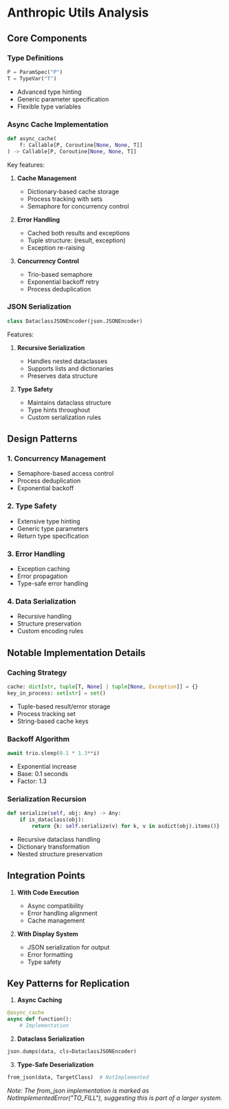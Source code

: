 # Anthropic Utils Analysis

## Core Components

### Type Definitions
```python
P = ParamSpec("P")
T = TypeVar("T")
```
- Advanced type hinting
- Generic parameter specification
- Flexible type variables

### Async Cache Implementation
```python
def async_cache(
    f: Callable[P, Coroutine[None, None, T]]
) -> Callable[P, Coroutine[None, None, T]]
```

Key features:
1. **Cache Management**
   - Dictionary-based cache storage
   - Process tracking with sets
   - Semaphore for concurrency control

2. **Error Handling**
   - Cached both results and exceptions
   - Tuple structure: (result, exception)
   - Exception re-raising

3. **Concurrency Control**
   - Trio-based semaphore
   - Exponential backoff retry
   - Process deduplication

### JSON Serialization
```python
class DataclassJSONEncoder(json.JSONEncoder)
```

Features:
1. **Recursive Serialization**
   - Handles nested dataclasses
   - Supports lists and dictionaries
   - Preserves data structure

2. **Type Safety**
   - Maintains dataclass structure
   - Type hints throughout
   - Custom serialization rules

## Design Patterns

### 1. Concurrency Management
- Semaphore-based access control
- Process deduplication
- Exponential backoff

### 2. Type Safety
- Extensive type hinting
- Generic type parameters
- Return type specification

### 3. Error Handling
- Exception caching
- Error propagation
- Type-safe error handling

### 4. Data Serialization
- Recursive handling
- Structure preservation
- Custom encoding rules

## Notable Implementation Details

### Caching Strategy
```python
cache: dict[str, tuple[T, None] | tuple[None, Exception]] = {}
key_in_process: set[str] = set()
```
- Tuple-based result/error storage
- Process tracking set
- String-based cache keys

### Backoff Algorithm
```python
await trio.sleep(0.1 * 1.3**i)
```
- Exponential increase
- Base: 0.1 seconds
- Factor: 1.3

### Serialization Recursion
```python
def serialize(self, obj: Any) -> Any:
    if is_dataclass(obj):
        return {k: self.serialize(v) for k, v in asdict(obj).items()}
```
- Recursive dataclass handling
- Dictionary transformation
- Nested structure preservation

## Integration Points

1. **With Code Execution**
   - Async compatibility
   - Error handling alignment
   - Cache management

2. **With Display System**
   - JSON serialization for output
   - Error formatting
   - Type safety

## Key Patterns for Replication

1. **Async Caching**
```python
@async_cache
async def function():
    # Implementation
```

2. **Dataclass Serialization**
```python
json.dumps(data, cls=DataclassJSONEncoder)
```

3. **Type-Safe Deserialization**
```python
from_json(data, TargetClass)  # NotImplemented
```

*Note: The from_json implementation is marked as NotImplementedError("TO_FILL"), suggesting this is part of a larger system.*
